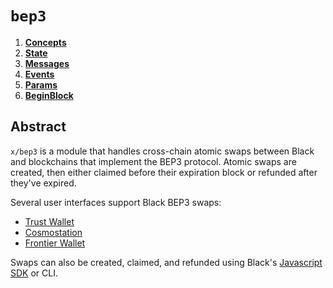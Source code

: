 <!--
order: 0
title: "BEP3 Overview"
parent:
  title: "bep3"
-->

# `bep3`

<!-- TOC -->
1. **[Concepts](01_concepts.md)**
2. **[State](02_state.md)**
3. **[Messages](03_messages.md)**
4. **[Events](04_events.md)**
5. **[Params](05_params.md)**
6. **[BeginBlock](06_begin_block.md)**

## Abstract

`x/bep3` is a module that handles cross-chain atomic swaps between Black and blockchains that implement the BEP3 protocol. Atomic swaps are created, then either claimed before their expiration block or refunded after they've expired.

Several user interfaces support Black BEP3 swaps:
- [Trust Wallet](https://trustwallet.com/)
- [Cosmostation](https://wallet.cosmostation.io/?network=black)
- [Frontier Wallet](https://frontierwallet.com/)

Swaps can also be created, claimed, and refunded using Black's [Javascript SDK](https://github.com/Elysium-Station/javascript-sdk) or CLI.
